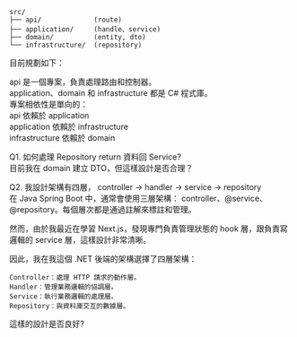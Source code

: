 ```
src/
├── api/             (route)
├── application/     (handle、service)
├── domain/          (entity, dto)
└── infrastructure/  (repository)
```

目前規劃如下：

api 是一個專案，負責處理路由和控制器。  
application、domain 和 infrastructure 都是 C# 程式庫。  
專案相依性是單向的：  
api 依賴於 application  
application 依賴於 infrastructure  
infrastructure 依賴於 domain  

Q1. 如何處理 Repository return 資料回 Service?  
目前我在 domain 建立 DTO，但這樣設計是否合理？

Q2. 我設計架構有四層， controller -> handler -> service -> repository  
在 Java Spring Boot 中，通常會使用三層架構：  controller、@service、@repository。每個層次都是通過註解來標註和管理。

然而，由於我最近在學習 Next.js，發現專門負責管理狀態的 hook 層，跟負責寫邏輯的 service 層，這樣設計非常清晰。
    
因此，我在我這個 .NET 後端的架構選擇了四層架構：

    Controller：處理 HTTP 請求的動作層。
    Handler：管理業務邏輯的協調層。
    Service：執行業務邏輯的處理層。
    Repository：與資料庫交互的數據層。

   這樣的設計是否良好?

